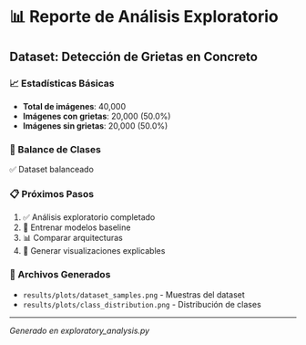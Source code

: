 # 📊 Reporte de Análisis Exploratorio

## Dataset: Detección de Grietas en Concreto

### 📈 Estadísticas Básicas

- **Total de imágenes**: 40,000
- **Imágenes con grietas**: 20,000 (50.0%)
- **Imágenes sin grietas**: 20,000 (50.0%)

### 🎯 Balance de Clases

✅ Dataset balanceado

### 📋 Próximos Pasos

1. ✅ Análisis exploratorio completado
2. 🔄 Entrenar modelos baseline
3. 📊 Comparar arquitecturas
4. 🎨 Generar visualizaciones explicables

### 📁 Archivos Generados

- `results/plots/dataset_samples.png` - Muestras del dataset
- `results/plots/class_distribution.png` - Distribución de clases

---
*Generado en exploratory_analysis.py*
